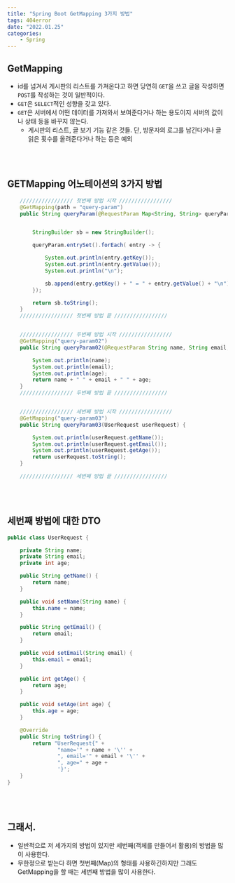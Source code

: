 ```yaml
---
title: "Spring Boot GetMapping 3가지 방법"
tags: 404error
date: "2022.01.25"
categories: 
    - Spring
---
```


## GetMapping
- id를 넘겨서 게시판의 리스트를 가져온다고 하면 당연히 `GET`을 쓰고 글을 작성하면 `POST`를 작성하는 것이 일반적이다.
- `GET`은 `SELECT`적인 성향을 갖고 있다.
- `GET`은 서버에서 어떤 데이터를 가져와서 보여준다거나 하는 용도이지 서버의 값이나 상태 등을 바꾸지 않는다.
    - 게시판의 리스트, 글 보기 기능 같은 것들. 단, 방문자의 로그를 남긴다거나 글 읽은 횟수를 올려준다거나 하는 등은 예외

<br>
<br>

## GETMapping 어노테이션의 3가지 방법

```java
    ///////////////// 첫번째 방법 시작 /////////////////
    @GetMapping(path = "query-param")
    public String queryParam(@RequestParam Map<String, String> queryParam) {


        StringBuilder sb = new StringBuilder();

        queryParam.entrySet().forEach( entry -> {

            System.out.println(entry.getKey());
            System.out.println(entry.getValue());
            System.out.println("\n");

            sb.append(entry.getKey() + " = " + entry.getValue() + "\n");
        });

        return sb.toString();
    }
    ///////////////// 첫번째 방법 끝 /////////////////


    ///////////////// 두번째 방법 시작 /////////////////
    @GetMapping("query-param02")
    public String queryParam02(@RequestParam String name, String email, int age) {

        System.out.println(name);
        System.out.println(email);
        System.out.println(age);
        return name + " " + email + " " + age;
    }
    ///////////////// 두번째 방법 끝 /////////////////


    ///////////////// 세번째 방법 시작 /////////////////
    @GetMapping("query-param03")
    public String queryParam03(UserRequest userRequest) {

        System.out.println(userRequest.getName());
        System.out.println(userRequest.getEmail());
        System.out.println(userRequest.getAge());
        return userRequest.toString();
    }

    ///////////////// 세번째 방법 끝 /////////////////
```

<br>
<br>

## 세번째 방법에 대한 DTO
```java
public class UserRequest {

    private String name;
    private String email;
    private int age;

    public String getName() {
        return name;
    }

    public void setName(String name) {
        this.name = name;
    }

    public String getEmail() {
        return email;
    }

    public void setEmail(String email) {
        this.email = email;
    }

    public int getAge() {
        return age;
    }

    public void setAge(int age) {
        this.age = age;
    }

    @Override
    public String toString() {
        return "UserRequest{" +
                "name='" + name + '\'' +
                ", email='" + email + '\'' +
                ", age=" + age +
                '}';
    }
}
```

<br>
<br>

## 그래서.
- 일반적으로 저 세가지의 방법이 있지만 세번째(객체를 만들어서 활용)의 방법을 많이 사용한다.
- 무한정으로 받는다 하면 첫번째(Map)의 형태를 사용하긴하지만 그래도 GetMapping을 할 때는 세번째 방법을 많이 사용한다.